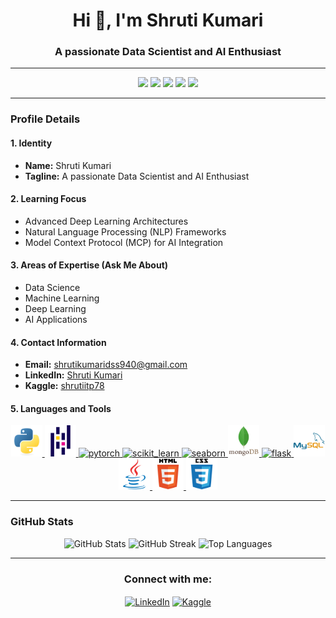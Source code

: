 <h1 align="center">Hi 👋, I'm Shruti Kumari</h1>
<h3 align="center">A passionate Data Scientist and AI Enthusiast </h3>

---

<div align="center">
  <img src="https://img.shields.io/badge/Data%20Science-FF6F00?style=for-the-badge&logo=python&logoColor=white" />
  <img src="https://img.shields.io/badge/Machine%20Learning-3776AB?style=for-the-badge&logo=scikit-learn&logoColor=white" />
  <img src="https://img.shields.io/badge/Deep%20Learning-EE4C2C?style=for-the-badge&logo=pytorch&logoColor=white" />
  <img src="https://img.shields.io/badge/NLP-FF4B4B?style=for-the-badge&logo=huggingface&logoColor=white" />
  <img src="https://img.shields.io/badge/AI%20Applications-0A66C2?style=for-the-badge&logo=tensorflow&logoColor=white" />
</div>

---

### **Profile Details**

#### **1. Identity**
- **Name:** Shruti Kumari
- **Tagline:** A passionate Data Scientist and AI Enthusiast 

#### **2. Learning Focus**
- Advanced Deep Learning Architectures
- Natural Language Processing (NLP) Frameworks
- Model Context Protocol (MCP) for AI Integration

#### **3. Areas of Expertise (Ask Me About)**
- Data Science
- Machine Learning
- Deep Learning
- AI Applications

#### **4. Contact Information**
- **Email:** shrutikumaridss940@gmail.com
- **LinkedIn:** [Shruti Kumari](https://www.linkedin.com/in/shruti-kumari-a83724286)
- **Kaggle:** [shrutiitp78](https://www.kaggle.com/shrutiitp78)

#### **5. Languages and Tools**
<div align="center">
  <a href="https://www.python.org" target="_blank" rel="noreferrer"> <img src="https://raw.githubusercontent.com/devicons/devicon/master/icons/python/python-original.svg" alt="python" width="50" height="50"/> </a>
  <a href="https://pandas.pydata.org/" target="_blank" rel="noreferrer"> <img src="https://raw.githubusercontent.com/devicons/devicon/master/icons/pandas/pandas-original.svg" alt="pandas" width="50" height="50"/> </a>
  <a href="https://pytorch.org/" target="_blank" rel="noreferrer"> <img src="https://www.vectorlogo.zone/logos/pytorch/pytorch-icon.svg" alt="pytorch" width="50" height="50"/> </a>
  <a href="https://scikit-learn.org/" target="_blank" rel="noreferrer"> <img src="https://upload.wikimedia.org/wikipedia/commons/0/05/Scikit_learn_logo_small.svg" alt="scikit_learn" width="50" height="50"/> </a>
  <a href="https://seaborn.pydata.org/" target="_blank" rel="noreferrer"> <img src="https://seaborn.pydata.org/_images/logo-mark-lightbg.svg" alt="seaborn" width="50" height="50"/> </a>
  <a href="https://www.mongodb.com/" target="_blank" rel="noreferrer"> <img src="https://raw.githubusercontent.com/devicons/devicon/master/icons/mongodb/mongodb-original-wordmark.svg" alt="mongodb" width="50" height="50"/> </a>
  <a href="https://flask.palletsprojects.com/" target="_blank" rel="noreferrer"> <img src="https://www.vectorlogo.zone/logos/pocoo_flask/pocoo_flask-icon.svg" alt="flask" width="50" height="50"/> </a>
  <a href="https://www.mysql.com/" target="_blank" rel="noreferrer"> <img src="https://raw.githubusercontent.com/devicons/devicon/master/icons/mysql/mysql-original-wordmark.svg" alt="mysql" width="50" height="50"/> </a>
  <a href="https://www.java.com" target="_blank" rel="noreferrer"> <img src="https://raw.githubusercontent.com/devicons/devicon/master/icons/java/java-original.svg" alt="java" width="50" height="50"/> </a>
  <a href="https://www.w3.org/html/" target="_blank" rel="noreferrer"> <img src="https://raw.githubusercontent.com/devicons/devicon/master/icons/html5/html5-original-wordmark.svg" alt="html5" width="50" height="50"/> </a>
  <a href="https://www.w3schools.com/css/" target="_blank" rel="noreferrer"> <img src="https://raw.githubusercontent.com/devicons/devicon/master/icons/css3/css3-original-wordmark.svg" alt="css3" width="50" height="50"/> </a>
</div>

---

### **GitHub Stats**
<div align="center">
  <img src="https://github-readme-stats.vercel.app/api?username=shruti629&show_icons=true&theme=radical" alt="GitHub Stats" />
  <img src="https://github-readme-streak-stats.herokuapp.com/?user=shruti629&theme=radical" alt="GitHub Streak" />
  <img src="https://github-readme-stats.vercel.app/api/top-langs/?username=shruti629&layout=compact&theme=radical" alt="Top Languages" />
</div>

---

<h3 align="center">Connect with me:</h3>
<div align="center">
  <a href="https://linkedin.com/in/https://www.linkedin.com/in/shruti-kumari-a83724286" target="blank"><img align="center" src="https://raw.githubusercontent.com/rahuldkjain/github-profile-readme-generator/master/src/images/icons/Social/linked-in-alt.svg" alt="LinkedIn" height="40" width="40" /></a>
  <a href="https://kaggle.com/https://www.kaggle.com/shrutiitp78" target="blank"><img align="center" src="https://raw.githubusercontent.com/rahuldkjain/github-profile-readme-generator/master/src/images/icons/Social/kaggle.svg" alt="Kaggle" height="40" width="40" /></a>
</div>
<!--
**shruti629/shruti629** is a ✨ _special_ ✨ repository because its `README.md` (this file) appears on your GitHub profile.

Here are some ideas to get you started:

- 🔭 I’m currently working on ...
- 🌱 I’m currently learning ...
- 👯 I’m looking to collaborate on ...
- 🤔 I’m looking for help with ...
- 💬 Ask me about ...
- 📫 How to reach me: ...
- 😄 Pronouns: ...
- ⚡ Fun fact: ...
-->
